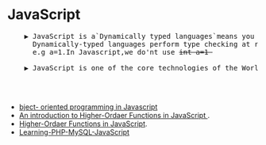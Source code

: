 # JavaScript

 <pre>
    ▶ JavaScript is a`Dynamically typed languages`means you do not have to specify types every time.
      Dynamically-typed languages perform type checking at runtime,determines its variables' data types based on their values 
      e.g a=1.In Javascript,we do'nt use <strike>int a=1 </strike>
      
    ▶ JavaScript is one of the core technologies of the World Wide Web.


 </pre>

- [bject- oriented programming in Javascript](https://morioh.com/p/2b65d9a2a124?fbclid=IwAR3oAgiHlS43ChXXIPMnk5KGnSm5oAPe7TNho27cEfZhNB8WhLm0nVTG18s)
- [An introduction to Higher-Ordaer Functions in JavaScript ](https://morioh.com/p/66ffa0c0e400?fbclid=IwAR3Si9kpHulWfuXhHvzaYGUl3jBGdXC8HVLCmQwbMJjoNu4-BPkRyh0H58Y).
- [Higher-Ordaer Functions in JavaScript](https://programmingwithmosh.com/javascript/what-are-higher-order-functions-in-javascript).
- [Learning-PHP-MySQL-JavaScript](https://education.fsu.edu/wp-content/uploads/2015/04/Learning-PHP-MySQL-JavaScript-and-CSS-2nd-Edition-1.pdf)
